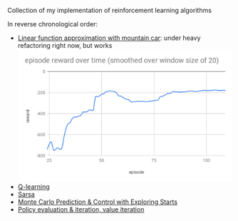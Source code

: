 Collection of my implementation of reinforcement learning algorithms

In reverse chronological order:

- [Linear function approximation with mountain car](https://github.com/xysun/rl-algorithms/blob/master/linear_fa_mountain_car.py): under heavy refactoring right now, but works
![img](images/linear-fa-mountain-car.png)
- [Q-learning](https://github.com/xysun/rl-algorithms/blob/master/q_learning.py)
- [Sarsa](https://github.com/xysun/rl-algorithms/blob/master/sarsa.py)
- [Monte Carlo Prediction & Control with Exploring Starts](https://github.com/xysun/rl-algorithms/blob/master/Monte-Carlo-Prediction-and-Control-with-Exploring-Starts.ipynb)
- [Policy evaluation & iteration, value iteration](https://github.com/xysun/rl-algorithms/blob/master/Policy-evaluation-Policy-iteration-and-Value-Iteration.ipynb)
